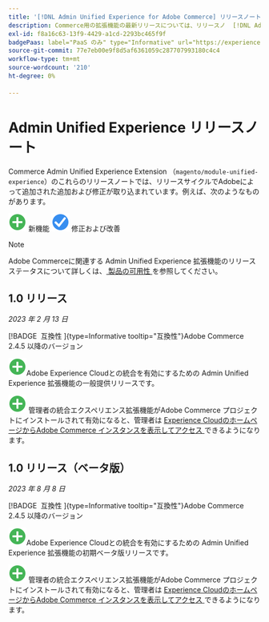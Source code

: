 ```yaml
---
title: '[!DNL Admin Unified Experience for Adobe Commerce] リリースノート'
description: Commerce用の拡張機能の最新リリースについては、リリースノ  [!DNL Admin Unified Experience]  トを参照してください。
exl-id: f8a16c63-13f9-4429-a1cd-2293bc465f9f
badgePaas: label="PaaS のみ" type="Informative" url="https://experienceleague.adobe.com/ja/docs/commerce/user-guides/product-solutions" tooltip="Adobe Commerce on Cloud プロジェクト（Adobeが管理する PaaS インフラストラクチャ）およびオンプレミスプロジェクトにのみ適用されます。"
source-git-commit: 77e7eb00e9f8d5af6361059c287707993180c4c4
workflow-type: tm+mt
source-wordcount: '210'
ht-degree: 0%

---
```


# Admin Unified Experience リリースノート

Commerce Admin Unified Experience Extension （`magento/module-unified-experience`）のこれらのリリースノートでは、リリースサイクルでAdobeによって追加された追加および修正が取り込まれています。例えば、次のようなものがあります。

![ 新機能 ](../assets/new.svg) 新機能
![ 修正された問題 ](../assets/fix.svg) 修正および改善


>[!NOTE]
>
>Adobe Commerceに関連する Admin Unified Experience 拡張機能のリリースステータスについて詳しくは、[ 製品の可用性 ](https://experienceleague.adobe.com/docs/commerce-operations/release/product-availability.html?lang=ja) を参照してください。

## 1.0 リリース

*2023 年 2 月 13 日*

[!BADGE &#x200B; 互換性 &#x200B;]{type=Informative tooltip="互換性"}Adobe Commerce 2.4.5 以降のバージョン

![ 新規 ](../assets/new.svg)Adobe Experience Cloudとの統合を有効にするための Admin Unified Experience 拡張機能の一般提供リリースです。

![ 新規 ](../assets/new.svg) 管理者の統合エクスペリエンス拡張機能がAdobe Commerce プロジェクトにインストールされて有効になると、管理者は [Experience CloudのホームページからAdobe Commerce インスタンスを表示してアクセス ](admin-unified-experience-integration-overview.md) できるようになります。


## 1.0 リリース（ベータ版）

*2023 年 8 月 8 日*

[!BADGE &#x200B; 互換性 &#x200B;]{type=Informative tooltip="互換性"}Adobe Commerce 2.4.5 以降のバージョン

![ 新規 ](../assets/new.svg)Adobe Experience Cloudとの統合を有効にするための Admin Unified Experience 拡張機能の初期ベータ版リリースです。

![ 新規 ](../assets/new.svg) 管理者の統合エクスペリエンス拡張機能がAdobe Commerce プロジェクトにインストールされて有効になると、管理者は [Experience CloudのホームページからAdobe Commerce インスタンスを表示してアクセス ](admin-unified-experience-integration-overview.md) できるようになります。
